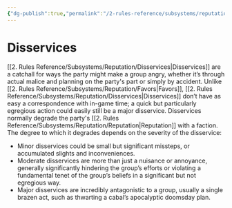 ```yaml
---
{"dg-publish":true,"permalink":"/2-rules-reference/subsystems/reputation/disservices/","noteIcon":""}
---
```


# Disservices

[[2. Rules Reference/Subsystems/Reputation/Disservices\|Disservices]] are a catchall for ways the party might make a group angry, whether it’s through actual malice and planning on the party's part or simply by accident. Unlike [[2. Rules Reference/Subsystems/Reputation/Favors\|Favors]], [[2. Rules Reference/Subsystems/Reputation/Disservices\|Disservices]] don’t have as easy a correspondence with in-game time; a quick but particularly egregious action could easily still be a major disservice. Disservices normally degrade the party's [[2. Rules Reference/Subsystems/Reputation/Reputation\|Reputation]] with a faction. The degree to which it degrades depends on the severity of the disservice:

- Minor disservices could be small but significant missteps, or accumulated slights and inconveniences.
- Moderate disservices are more than just a nuisance or annoyance, generally significantly hindering the group’s efforts or violating a fundamental tenet of the group’s beliefs in a significant but not egregious way. 
- Major disservices are incredibly antagonistic to a group, usually a single brazen act, such as thwarting a cabal’s apocalyptic doomsday plan. 